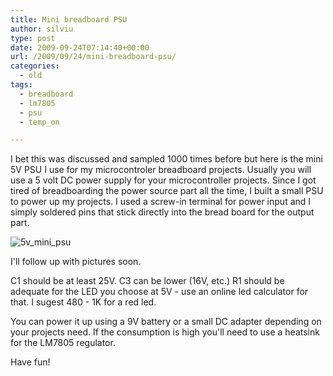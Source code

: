 ```yaml
---
title: Mini breadboard PSU
author: silviu
type: post
date: 2009-09-24T07:14:40+00:00
url: /2009/09/24/mini-breadboard-psu/
categories:
  - old
tags:
  - breadboard
  - lm7805
  - psu
  - temp_on

---
```

I bet this was discussed and sampled 1000 times before but here is the mini 5V PSU I use for my microcontroler breadboard projects. Usually you will use a 5 volt DC power supply for your microcontroller projects. Since I got tired of breadboarding the power source part all the time, I built a small PSU to power up my projects. I used a screw-in terminal for power input and I simply soldered pins that stick directly into the bread board for the output part.

![5v_mini_psu](/blog/images/2009/5v_mini_psu.png) 

I'll follow up with pictures soon.

C1 should be at least 25V. C3 can be lower (16V, etc.) R1 should be adequate for the LED you choose at 5V - use an online led calculator for that. I sugest 480 - 1K for a red led.

You can power it up using a 9V battery or a small DC adapter depending on your projects need. If the consumption is high you'll need to use a heatsink  for the LM7805 regulator.

Have fun!